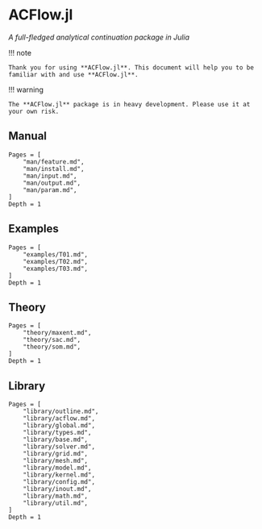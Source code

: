 # ACFlow.jl

*A full-fledged analytical continuation package in Julia*

!!! note

    Thank you for using **ACFlow.jl**. This document will help you to be familiar with and use **ACFlow.jl**.

!!! warning

    The **ACFlow.jl** package is in heavy development. Please use it at your own risk.

## Manual

```@contents
Pages = [
    "man/feature.md",
    "man/install.md",
    "man/input.md",
    "man/output.md",
    "man/param.md",
]
Depth = 1
```

## Examples

```@contents
Pages = [
    "examples/T01.md",
    "examples/T02.md",
    "examples/T03.md",
]
Depth = 1
```

## Theory

```@contents
Pages = [
    "theory/maxent.md",
    "theory/sac.md",
    "theory/som.md",
]
Depth = 1
```

## Library

```@contents
Pages = [
    "library/outline.md",
    "library/acflow.md",
    "library/global.md",
    "library/types.md",
    "library/base.md",
    "library/solver.md",
    "library/grid.md",
    "library/mesh.md",
    "library/model.md",
    "library/kernel.md",
    "library/config.md",
    "library/inout.md",
    "library/math.md",
    "library/util.md",    
]
Depth = 1
```
